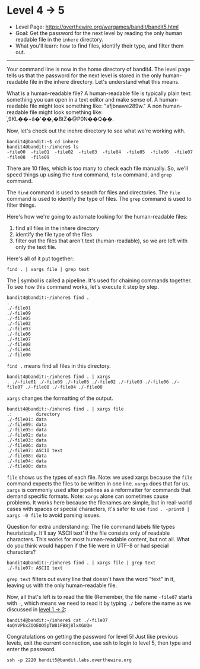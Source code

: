 # Level 4 -> 5

- Level Page: https://overthewire.org/wargames/bandit/bandit5.html
- Goal: Get the password for the next level by reading the only human readable file in the `inhere` directory.
- What you'll learn: how to find files, identify their type, and filter them out.
---
Your command line is now in the home directory of bandit4. The level page tells us that the password for the next level is stored in the only human-readable file in the inhere directory. Let's understand what this means.

What is a human-readable file? A human-readable file is typically plain text: something you can open in a text editor and make sense of. A human-readable file might look something like: "afjbnawe289w." A non human-readable file might look something like: ֨,9KL��+ӑ�'��,�BtZ�@P0N��Q��.

Now, let's check out the inehre directory to see what we're working with.
```
bandit4@bandit:~$ cd inhere
bandit4@bandit:~/inhere$ ls
-file00  -file01  -file02  -file03  -file04  -file05  -file06  -file07  -file08  -file09
```

There are 10 files, which is too many to check each file manually. So, we'll speed things up using the `find` command, `file` command, and `grep` command.

The `find` command is used to search for files and directories.
The `file` command is used to identify the type of files.
The `grep` command is used to filter things.

Here's how we're going to automate looking for the human-readable files:
1. find all files in the inhere directory
2. identify the file type of the files
3. filter out the files that aren't text (human-readable), so we are left with only the text file.

Here's all of it put together:
```
find . | xargs file | grep text
```

The | symbol is called a pipeline. It's used for chaining commands together. To see how this command works, let's execute it step by step.

```
bandit4@bandit:~/inhere$ find .
.
./-file01
./-file09
./-file05
./-file02
./-file03
./-file06
./-file07
./-file08
./-file04
./-file00
```
`find .` means find all files in this directory.

```
bandit4@bandit:~/inhere$ find . | xargs
. ./-file01 ./-file09 ./-file05 ./-file02 ./-file03 ./-file06 ./-file07 ./-file08 ./-file04 ./-file00
```
`xargs` changes the formatting of the output.

```
bandit4@bandit:~/inhere$ find . | xargs file
.:         directory
./-file01: data
./-file09: data
./-file05: data
./-file02: data
./-file03: data
./-file06: data
./-file07: ASCII text
./-file08: data
./-file04: data
./-file00: data
```
`file` shows us the types of each file. Note: we used xargs because the `file` command expects the files to be written in one line. `xargs` does that for us. `xargs` is commonly used after pipelines as a reformatter for commands that demand specific formats. Note: `xargs` alone can sometimes cause problems. It works here because the filenames are simple, but in real-world cases with spaces or special characters, it's safer to use `find . -print0 | xargs -0 file` to avoid parsing issues.

Question for extra understanding: The file command labels file types heuristically. It’ll say ‘ASCII text’ if the file consists only of readable characters. This works for most human-readable content, but not all. What do you think would happen if the file were in UTF-8 or had special characters?

```
bandit4@bandit:~/inhere$ find . | xargs file | grep text
./-file07: ASCII text
```
`grep text` filters out every line that doesn't have the word "text" in it, leaving us with the only human-readable file. 


Now, all that's left is to read the file (Remember, the file name `-file07` starts with `-`, which means we need to read it by typing `./` before the name as we discussed in [level 1 -> 2](/walkthrough/level02.md):
```
bandit4@bandit:~/inhere$ cat ./-file07
4oQYVPkxZOOEOO5pTW81FB8j8lxXGUQw
```

Congratulations on getting the password for level 5! Just like previous levels, exit the current connection, use ssh to login to level 5, then type and enter the password.

```
ssh -p 2220 bandit5@bandit.labs.overthewire.org
```

